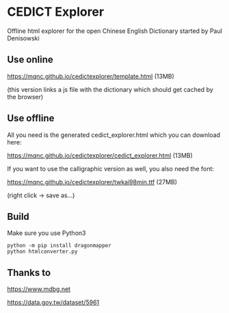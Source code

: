 # CEDICT Explorer
Offline html explorer for the open Chinese English Dictionary started by Paul Denisowski

## Use online
https://mqnc.github.io/cedictexplorer/template.html (13MB)

(this version links a js file with the dictionary which should get cached by the browser)

## Use offline
All you need is the generated cedict_explorer.html which you can download here:

https://mqnc.github.io/cedictexplorer/cedict_explorer.html (13MB)

If you want to use the calligraphic version as well, you also need the font:

https://mqnc.github.io/cedictexplorer/twkai98min.ttf (27MB)

(right click -> save as...)

## Build
Make sure you use Python3

```
python -m pip install dragonmapper
python htmlconverter.py
```

## Thanks to
https://www.mdbg.net

https://data.gov.tw/dataset/5961
